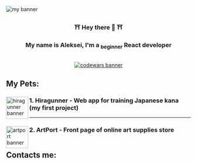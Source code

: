 <img alt='my banner' src='https://github.com/ViVolf/ViVolf/assets/57603649/5ea9efc5-a1ce-47ba-be78-d848e771899e'>

<h3 align='center'>⛩ Hey there 👋 ⛩</h3>

<h3 align='center'>My name is Aleksei, I'm a <sub>beginner</sub> React developer</h3>

<br>

<div align='center'>
  <a href='https://www.codewars.com/users/ViVolf'>
    <img alt='codewars banner' src='https://www.codewars.com/users/ViVolf/badges/large'></img>
  </a>
</div>

## My Pets:
<div>
  <img width='60' align='left' alt='hiragunner banner' src='https://github.com/ViVolf/ViVolf/assets/57603649/45c5bc88-b7c9-4cd8-8695-f66e6ea53fb0'></img>
  <h3><strong>1. Hiragunner - Web app for training Japanese kana (my first project)</strong></h3>
</div>

___
<div>
  <img width='60' align='left' alt='artport banner' src='https://github.com/ViVolf/ViVolf/assets/57603649/444f2e19-d303-4e2d-86d4-710e3455f507'></img>
  <h3><strong>2. ArtPort - Front page of online art supplies store</strong></h3>
</div>

[![]()]()

## Contacts me:

